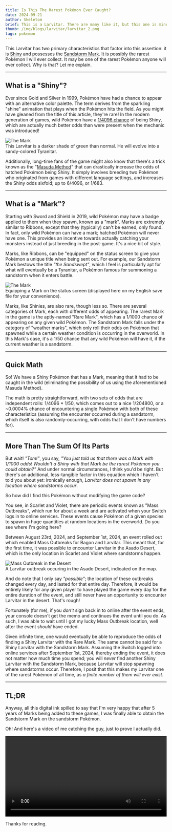 ```yaml
---
title: Is This The Rarest Pokémon Ever Caught?
date: 2024-09-21
author: Skeletom
brief: This is a Larvitar. There are many like it, but this one is mine. Actually, no, there aren't many like it. In fact, I'd be surprised if there were any others like it at all.
thumb: /img/blogs/larvitar/larvitar_2.png
tags: pokemon
---
```



This Larvitar has two primary characteristics that factor into this assertion: it is [Shiny](https://bulbapedia.bulbagarden.net/wiki/Shiny_Pok%C3%A9mon) and possesses the [Sandstorm Mark](https://bulbapedia.bulbagarden.net/wiki/Mark#Availability_2). It is possibly the rarest Pokémon I will ever collect. It may be one of the rarest Pokémon anyone will ever collect. Why is that? Let me explain.


---


## What is a "Shiny"?


Ever since Gold and Silver in 1999, Pokémon have had a chance to appear with an alternative color palette. The term derives from the sparkling "shine" animation that plays when the Pokémon hits the field. As you might have gleaned from the title of this article, they're rare! In the modern generation of games, wild Pokémon have a [1/4096 chance](https://bulbapedia.bulbagarden.net/wiki/Shiny_Pok%C3%A9mon#Shiny_Pok%C3%A9mon_rates) of being Shiny, which are actually much better odds than were present when the mechanic was introduced!


![The Mark](/img/blogs/larvitar/shiny.jpg)
<br>
<span class="font-tiny translucent italic caption">This Larvitar is a darker shade of green than normal. He will evolve into a sandy-colored Tyranitar.</span>


Additionally, long-time fans of the game might also know that there's a trick known as the "[Masuda Method](https://bulbapedia.bulbagarden.net/wiki/Masuda_method)" that can drastically increase the odds of hatched Pokémon being Shiny. It simply involves breeding two Pokémon who originated from games with different language settings, and increases the Shiny odds sixfold; up to <span class=highlight>6/4096</span>, or <span class=highlight>1/683</span>.


---


## What is a "Mark"?
Starting with Sword and Shield in 2019, wild Pokémon may have a badge applied to them when they spawn, known as a "mark". Marks are extremely similar to Ribbons, except that they (typically) can't be earned, only found. In fact, only wild Pokémon can have a mark; hatched Pokémon will never have one. This provides an incentive towards actually catching your monsters instead of just breeding in the post-game. It's a nice bit of style.


Marks, like Ribbons, can be "equipped" on the status screen to give your Pokémon a unique title when being sent out. For example, our Sandstorm Mark bestows the title *"the Sandswept"*, which I feel is particularly apt for what will eventually be a Tyranitar, a Pokémon famous for summoning a sandstorm when it enters battle.


![The Mark](/img/blogs/larvitar/mark.jpg)
<br>
<span class="font-tiny translucent italic caption">Equipping a Mark on the status screen (displayed here on my English save file for your convenience).</span>


Marks, like Shinies, are also rare, though less so. There are several categories of Mark, each with different odds of appearing. The rarest Mark in the game is the aptly-named "Rare Mark", which has a <span class=highlight>1/1000</span> chance of appearing on any given wild Pokémon. The Sandstorm Mark falls under the category of "weather marks", which only roll their odds on Pokémon that spawned while a certain weather condition is occurring in the overworld. In this Mark's case, it's a <span class=highlight>1/50</span> chance that any wild Pokémon will have it, if the current weather is a sandstorm.


---


## Quick Math
So! We have a Shiny Pokémon that has a Mark, meaning that it had to be caught in the wild (eliminating the possibility of us using the aforementioned Masuda Method).


The math is pretty straightforward, with two sets of odds that are independent rolls: <span class=highlight>1/4096 * 1/50</span>, which comes out to a nice <span class=highlight>1/204800</span>, or a <span class=highlight>~0.0004%</span> chance of encountering a single Pokémon with both of these characteristics (assuming the encounter occurred during a sandstorm, which itself is also randomly-occurring, with odds that I don't have numbers for).


---


## More Than The Sum Of Its Parts
But wait! *"Tom!"*, you say, *"You just told us that there was a Mark with 1/1000 odds! Wouldn't a Shiny with that Mark be the rarest Pokémon you could obtain?"* And under normal circumstances, I think you'd be right. But there's an additional, less-tangible factor in this equation which I haven't told you about yet: ironically enough, *Larvitar does not spawn in any location where sandstorms occur*.


So how did I find this Pokémon without modifying the game code?


You see, in Scarlet and Violet, there are periodic events known as "Mass Outbreaks", which run for about a week and are activated when your Switch logs in to online services. These events cause Pokémon of a given species to spawn in huge quantities at random locations in the overworld. Do you see where I'm going here?


Between <span class=highlight>August 23rd, 2024</span>, and <span class=highlight>September 1st, 2024</span>, an event rolled out which enabled Mass Outbreaks for Bagon and Larvitar. This meant that, for the first time, it was possible to encounter Larvitar in the Asado Desert, which is the only location in Scarlet and Violet where sandstorms happen.


![Mass Outbreak in the Desert](/img/blogs/larvitar/mass_outbreak.jpg)
<br>
<span class="font-tiny translucent italic caption">A Larvitar outbreak occuring in the Asado Desert, indicated on the map.</span>


And do note that I only say *"possible"*; the location of these outbreaks changed every day, and lasted for that entire day. Therefore, it would be entirely likely for any given player to have played the game every day for the entire duration of the event, and still never have an opportunity to encounter Larvitar in the desert. That's rough!

Fortunately (for me), if you *don't* sign back in to online after the event ends, your console doesn't get the memo and continues the event until you do. As such, I was able to wait until I got my lucky Mass Outbreak location, well after the event *should* have ended.


Given infinite time, one would eventually be able to reproduce the odds of finding a Shiny Larvitar with the Rare Mark. The same cannot be said for a Shiny Larvitar with the Sandstorm Mark. Assuming the Switch logged into online services after September 1st, 2024, thereby ending the event, it does not matter how much time you spend; you will *never* find another Shiny Larvitar with the Sandstorm Mark, because Larvitar will stop spawning where sandstorms occur. Therefore, I posit that this makes my Larvitar one of the rarest Pokémon of all time, as *a finite number of them will ever exist*.


---


## TL;DR
Anyway, all this digital ink spilled to say that I'm very happy that after 5 years of Marks being added to these games, I was finally able to obtain the Sandstorm Mark on the sandstorm Pokémon.


Oh! And here's a video of me catching the guy, just to prove I actually did.


<video width="100%" height="auto" controls>
  <source src="/img/blogs/larvitar/larvitar_vid.mp4" type="video/mp4">
  Your browser does not support the video tag.
</video>


Thanks for reading.

